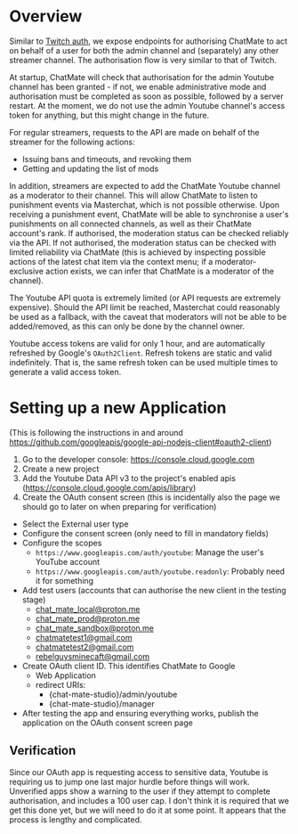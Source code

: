 # Overview

Similar to [Twitch auth](./twitch-auth.md), we expose endpoints for authorising ChatMate to act on behalf of a user for both the admin channel and (separately) any other streamer channel. The authorisation flow is very similar to that of Twitch.

At startup, ChatMate will check that authorisation for the admin Youtube channel has been granted - if not, we enable administrative mode and authorisation must be completed as soon as possible, followed by a server restart. At the moment, we do not use the admin Youtube channel's access token for anything, but this might change in the future.

For regular streamers, requests to the API are made on behalf of the streamer for the following actions:
- Issuing bans and timeouts, and revoking them
- Getting and updating the list of mods

In addition, streamers are expected to add the ChatMate Youtube channel as a moderator to their channel. This will allow ChatMate to listen to punishment events via Masterchat, which is not possible otherwise. Upon receiving a punishment event, ChatMate will be able to synchronise a user's punishments on all connected channels, as well as their ChatMate account's rank. If authorised, the moderation status can be checked reliably via the API. If not authorised, the moderation status can be checked with limited reliability via ChatMate (this is achieved by inspecting possible actions of the latest chat item via the context menu; if a moderator-exclusive action exists, we can infer that ChatMate is a moderator of the channel).

The Youtube API quota is extremely limited (or API requests are extremely expensive). Should the API limit be reached, Masterchat could reasonably be used as a fallback, with the caveat that moderators will not be able to be added/removed, as this can only be done by the channel owner.

Youtube access tokens are valid for only 1 hour, and are automatically refreshed by Google's `OAuth2Client`. Refresh tokens are static and valid indefinitely. That is, the same refresh token can be used multiple times to generate a valid access token.

# Setting up a new Application
(This is following the instructions in and around https://github.com/googleapis/google-api-nodejs-client#oauth2-client)

1. Go to the developer console: https://console.cloud.google.com
2. Create a new project
3. Add the Youtube Data API v3 to the project's enabled apis (https://console.cloud.google.com/apis/library)
4. Create the OAuth consent screen (this is incidentally also the page we should go to later on when preparing for verification)
  - Select the External user type
  - Configure the consent screen (only need to fill in mandatory fields)
  - Configure the scopes
    - `https://www.googleapis.com/auth/youtube`: Manage the user's YouTube account
    - `https://www.googleapis.com/auth/youtube.readonly`: Probably need it for something
  - Add test users (accounts that can authorise the new client in the testing stage)
    - chat_mate_local@proton.me
    - chat_mate_prod@proton.me
    - chat_mate_sandbox@proton.me
    - chatmatetest1@gmail.com
    - chatmatetest2@gmail.com
    - rebelguysminecaft@gmail.com
- Create OAuth client ID. This identifies ChatMate to Google
  - Web Application
  - redirect URIs:
    - {chat-mate-studio}/admin/youtube
    - {chat-mate-studio}/manager
- After testing the app and ensuring everything works, publish the application on the OAuth consent screen page

## Verification
Since our OAuth app is requesting access to sensitive data, Youtube is requiring us to jump one last major hurdle before things will work. Unverified apps show a warning to the user if they attempt to complete authorisation, and includes a 100 user cap. I don't think it is required that we get this done yet, but we will need to do it at some point. It appears that the process is lengthy and complicated.
